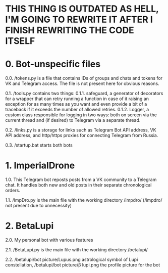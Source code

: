 # THIS THING IS OUTDATED AS HELL, I'M GOING TO REWRITE IT AFTER I FINISH REWRITING THE CODE ITSELF

# 0. Bot-unspecific files

0.0. /tokens.py is a file that contains IDs of groups and chats and tokens for VK and Telegram access.
The file is not present here for obvious reasons.

0.1. /tools.py contains two things:
0.1.1. safeguard, a generator of decorators for a wrapper that can retry
running a function in case of it raising an exception for as many times as you want
and even provide a bit of a traceback if it exceeds the number of allowed retries.
0.1.2. Logger, a custom class responsible for logging in two ways: both on screen via the current thread
and (if desired) to Telegram via a separate thread.

0.2. /links.py is a storage for links such as Telegram Bot API address, VK API address,
and http/https proxies for connecting Telegram from Russia.

0.3. /startup.bat starts both bots


# 1. ImperialDrone

1.0. This Telegram bot reposts posts from a VK community to a Telegram chat.
It handles both new and old posts in their separate chronological orders.

1.1. /ImpDro.py is the main file with the working directory /impdro/ (/impdro/ not present due to unnecessity)

# 2. BetaLupi

2.0. My personal bot with various features

2.1. /BetaLupi.py is the main file with the working directory /betalupi/

2.2. /betalupi/bot picture/Lupus.png astrological symbol of Lupi constellation, /betalupi/bot picture/β lupi.png the profile picture for the bot

